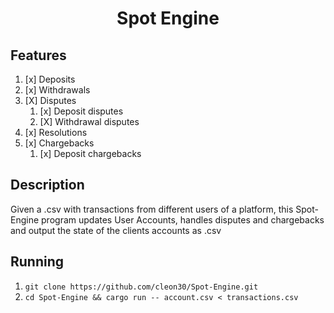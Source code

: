 <h1 align="center">Spot Engine</h1>

## Features
1. [x] Deposits
2. [x] Withdrawals
3. [X] Disputes
    1. [x] Deposit disputes
    2. [X] Withdrawal disputes
4. [x] Resolutions
5. [x] Chargebacks
    1. [x] Deposit chargebacks

## Description

Given a .csv with transactions from different users of a platform, this Spot-Engine program updates User Accounts, handles disputes and chargebacks and output the state of the clients accounts as .csv 


## Running
  1. `git clone https://github.com/cleon30/Spot-Engine.git`
  2. `cd Spot-Engine && cargo run -- account.csv < transactions.csv`

